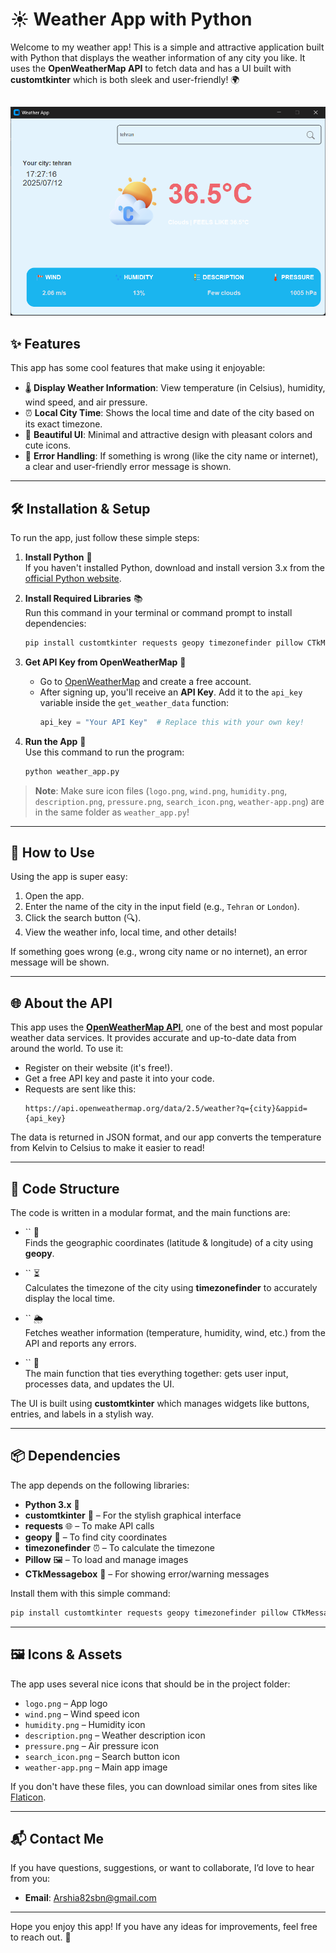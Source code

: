 # ☀️ Weather App with Python

Welcome to my weather app! This is a simple and attractive application built with Python that displays the weather information of any city you like. It uses the **OpenWeatherMap API** to fetch data and has a UI built with **customtkinter** which is both sleek and user-friendly! 🌍

##
![Weather App Screenshot](screenshot.png)
##

## ✨ Features

This app has some cool features that make using it enjoyable:

- 🌡️ **Display Weather Information**: View temperature (in Celsius), humidity, wind speed, and air pressure.
- ⏰ **Local City Time**: Shows the local time and date of the city based on its exact timezone.
- 🎨 **Beautiful UI**: Minimal and attractive design with pleasant colors and cute icons.
- 🚨 **Error Handling**: If something is wrong (like the city name or internet), a clear and user-friendly error message is shown.

---

## 🛠️ Installation & Setup

To run the app, just follow these simple steps:

1. **Install Python** 🐍\
   If you haven't installed Python, download and install version 3.x from the [official Python website](https://www.python.org/downloads/).

2. **Install Required Libraries** 📚\
   Run this command in your terminal or command prompt to install dependencies:

   ```bash
   pip install customtkinter requests geopy timezonefinder pillow CTkMessagebox
   ```

3. **Get API Key from OpenWeatherMap** 🔑

   - Go to [OpenWeatherMap](https://openweathermap.org/) and create a free account.
   - After signing up, you'll receive an **API Key**. Add it to the `api_key` variable inside the `get_weather_data` function:
     ```python
     api_key = "Your API Key"  # Replace this with your own key!
     ```

4. **Run the App** 🚀\
   Use this command to run the program:

   ```bash
   python weather_app.py
   ```

> **Note**: Make sure icon files (`logo.png`, `wind.png`, `humidity.png`, `description.png`, `pressure.png`, `search_icon.png`, `weather-app.png`) are in the same folder as `weather_app.py`!

---

## 📖 How to Use

Using the app is super easy:

1. Open the app.
2. Enter the name of the city in the input field (e.g., `Tehran` or `London`).
3. Click the search button (🔍).
4. View the weather info, local time, and other details!

If something goes wrong (e.g., wrong city name or no internet), an error message will be shown.

---

## 🌐 About the API

This app uses the [**OpenWeatherMap API**](https://openweathermap.org/api), one of the best and most popular weather data services. It provides accurate and up-to-date data from around the world. To use it:

- Register on their website (it's free!).
- Get a free API key and paste it into your code.
- Requests are sent like this:
  ```
  https://api.openweathermap.org/data/2.5/weather?q={city}&appid={api_key}
  ```

The data is returned in JSON format, and our app converts the temperature from Kelvin to Celsius to make it easier to read!

---

## 🧰 Code Structure

The code is written in a modular format, and the main functions are:

- `` 📍\
  Finds the geographic coordinates (latitude & longitude) of a city using **geopy**.

- `` ⏳\
  Calculates the timezone of the city using **timezonefinder** to accurately display the local time.

- `` 🌦️\
  Fetches weather information (temperature, humidity, wind, etc.) from the API and reports any errors.

- `` 🚀\
  The main function that ties everything together: gets user input, processes data, and updates the UI.

The UI is built using **customtkinter** which manages widgets like buttons, entries, and labels in a stylish way.

---

## 📦 Dependencies

The app depends on the following libraries:

- **Python 3.x** 🐍
- **customtkinter** 🎨 – For the stylish graphical interface
- **requests** 🌐 – To make API calls
- **geopy** 📍 – To find city coordinates
- **timezonefinder** ⏰ – To calculate the timezone
- **Pillow** 🖼️ – To load and manage images
- **CTkMessagebox** 🚨 – For showing error/warning messages

Install them with this simple command:

```bash
pip install customtkinter requests geopy timezonefinder pillow CTkMessagebox
```

---

## 🖼️ Icons & Assets

The app uses several nice icons that should be in the project folder:

- `logo.png` – App logo
- `wind.png` – Wind speed icon
- `humidity.png` – Humidity icon
- `description.png` – Weather description icon
- `pressure.png` – Air pressure icon
- `search_icon.png` – Search button icon
- `weather-app.png` – Main app image

If you don't have these files, you can download similar ones from sites like [Flaticon](https://www.flaticon.com/).

---

## 📬 Contact Me

If you have questions, suggestions, or want to collaborate, I’d love to hear from you:

- **Email**: [Arshia82sbn@gmail.com](mailto\:Arshia82sbn@gmail.com)

---

Hope you enjoy this app! If you have any ideas for improvements, feel free to reach out. 🌟


